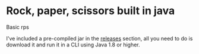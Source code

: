 # Rock, paper, scissors built in java

Basic rps

I've included a pre-compiled jar in the [releases](https://github.com/boafur/RPS/releases/latest "latest release") section, all you need to do is download it and run it in a CLI using Java 1.8 or higher.
